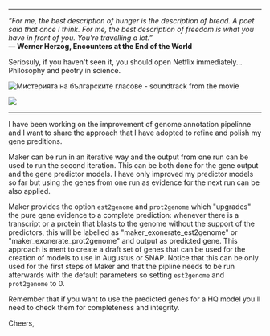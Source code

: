 *******

*“For me, the best description of hunger is the description of bread. A poet said that once I think. For me, the best description of freedom is what you have in front of you. You're travelling a lot.”*         
**― Werner Herzog, Encounters at the End of the World**

Seriosuly, if you haven't seen it, you should open Netflix immediately... Philosophy and peotry in science.  

![Мистерията на българските гласове  - soundtrack from the movie](https://www.youtube.com/watch?v=aXkdKwHckjU&list=RDMMaXkdKwHckjU&start_radio=1)

![](http://lwlcdn.lwlies.com/wp-content/uploads/2017/03/encounters-at-the-end-of-the-world-penguins-1108x0-c-default.jpg)

***************

I have been working on the improvement of genome annotation pipelinne and I want to share the approach that I have adopted to refine and polish my gene preditions.

Maker can be run in an iterative way and the output from one run can be used to run the second iteration. This can be both done for the gene output and the gene predictor models. I have only improved my predictor models so far but using the genes from one run as evidence for the next run can be also applied.

Maker provides the option ```est2genome``` and ```prot2genome``` which "upgrades" the pure gene evidence to a complete prediction: whenever there is a transcript or a protein that blasts to the genome without the support of the predictors, this will be labelled as "maker_exonerate_est2genome" or "maker_exonerate_prot2genome" and output as predicted gene. This approach is ment to create a draft set of genes that can be used for the creation of models to use in Augustus or SNAP. Notice that this can be only used for the first steps of Maker and that the pipline needs to be run afterwards with the default parameters so setting ```est2genome``` and ```prot2genome``` to 0.

Remember that if you want to use the predicted genes for a HQ model you'll need to check them for completeness and integrity.

Cheers,
